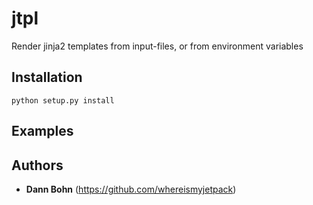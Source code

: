 # jtpl

Render jinja2 templates from input-files, or from environment variables

## Installation 
`python setup.py install`

## Examples 


## Authors
* **Dann Bohn** (https://github.com/whereismyjetpack)

